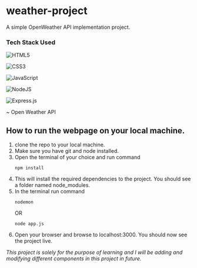 # weather-project
A simple OpenWeather API implementation project.

### Tech Stack Used

![HTML5](https://img.shields.io/badge/html5-%23E34F26.svg?style=for-the-badge&logo=html5&logoColor=white)

![CSS3](https://img.shields.io/badge/css3-%231572B6.svg?style=for-the-badge&logo=css3&logoColor=white)

![JavaScript](https://img.shields.io/badge/javascript-%23323330.svg?style=for-the-badge&logo=javascript&logoColor=%23F7DF1E)

![NodeJS](https://img.shields.io/badge/node.js-6DA55F?style=for-the-badge&logo=node.js&logoColor=white)

![Express.js](https://img.shields.io/badge/express.js-%23404d59.svg?style=for-the-badge&logo=express&logoColor=%2361DAFB)

~ Open Weather API

## How to run the webpage on your local machine.
1. clone the repo to your local machine.
2. Make sure you have git and node installed.
3. Open the terminal of your choice and run command
   ```
   npm install 
   ```
4. This will install the required dependencies to the project. You should see a folder named node_modules.
5. In the terminal run command
   ```
   nodemon
   ```
   OR
   ```
   node app.js
   ```
6. Open your browser and browse to localhost:3000. You should now see the project live.



*This project is solely for the purpose of learning and I will be adding and modifying different components in this project in future.*


